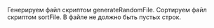 Генерируем файл скриптом generateRandomFile. Сортируем файл скриптом sortFile. В файле не должно быть пустых строк.
